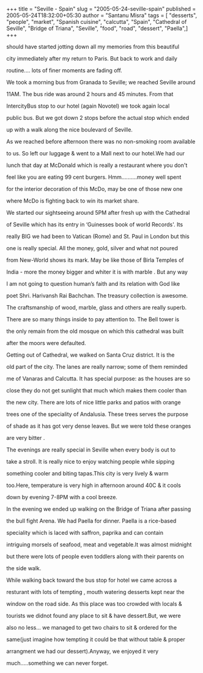 +++
title = "Seville - Spain"
slug = "2005-05-24-seville-spain"
published = 2005-05-24T18:32:00+05:30
author = "Santanu Misra"
tags = [ "desserts", "people", "market", "Spanish cuisine", "calcutta", "Spain", "Cathedral of Seville", "Bridge of Triana", "Seville", "food", "road", "dessert", "Paella",]
+++


should have started jotting down all my memories from this beautiful

city immediately after my return to Paris. But back to work and daily

routine.... lots of finer moments are fading off.



  



We took a morning bus from Granada to Seville; we reached Seville around

11AM. The bus ride was around 2 hours and 45 minutes. From that

IntercityBus stop to our hotel (again Novotel) we took again local

public bus. But we got down 2 stops before the actual stop which ended

up with a walk along the nice boulevard of Seville.



  



As we reached before afternoon there was no non-smoking room available

to us. So left our luggage & went to a Mall next to our hotel.We had our

lunch that day at McDonald which is really a restaurant where you don't

feel like you are eating 99 cent burgers. Hmm..........money well spent

for the interior decoration of this McDo, may be one of those new one

where McDo is fighting back to win its market share.



  



We started our sightseeing around 5PM after fresh up with the Cathedral

of Seville which has its entry in ‘Guinesses book of world Records'. Its

really BIG we had been to Vatican (Rome) and St. Paul in London but this

one is really special. All the money, gold, silver and what not poured

from New-World shows its mark. May be like those of Birla Temples of

India - more the money bigger and whiter it is with marble . But any way

I am not going to question human’s faith and its relation with God like

poet Shri. Harivansh Rai Bachchan. The treasury collection is awesome.

The craftsmanship of wood, marble, glass and others are really superb.

There are so many things inside to pay attention to. The Bell tower is

the only remain from the old mosque on which this cathedral was built

after the moors were defaulted.



  







Getting out of Cathedral, we walked on Santa Cruz district. It is the

old part of the city. The lanes are really narrow; some of them reminded

me of Vanaras and Calcutta. It has special purpose: as the houses are so

close they do not get sunlight that much which makes them cooler than

the new city. There are lots of nice little parks and patios with orange

trees one of the speciality of Andalusia. These trees serves the purpose

of shade as it has got very dense leaves. But we were told these oranges

are very bitter .



  



The evenings are really special in Seville when every body is out to

take a stroll. It is really nice to enjoy watching people while sipping

something cooler and biting tapas.This city is very lively & warm

too.Here, temperature is very high in afternoon around 40C & it cools

down by evening 7-8PM with a cool breeze.



  



In the evening we ended up walking on the Bridge of Triana after passing

the bull fight Arena. We had Paella for dinner. Paella is a rice-based

speciality which is laced with saffron, paprika and can contain

intriguing morsels of seafood, meat and vegetable.It was almost midnight

but there were lots of people even toddlers along with their parents on

the side walk.



  



While walking back toward the bus stop for hotel we came across a

resturant with lots of tempting , mouth watering desserts kept near the

window on the road side. As this place was too crowded with locals &

tourists we didnot found any place to sit & have dessert.But, we were

also no less... we managed to get two chairs to sit & ordered for the

same(just imagine how tempting it could be that without table & proper

arrangment we had our dessert).Anyway, we enjoyed it very

much.....something we can never forget.
